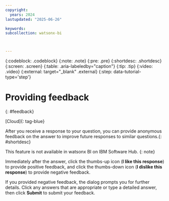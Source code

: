 ```yaml
---
copyright:
  years: 2024
lastupdated: "2025-06-26"

keywords:
subcollection: watsonx-bi



---
```


{:codeblock: .codeblock}
{:note: .note}
{:pre: .pre}
{:shortdesc: .shortdesc}
{:screen: .screen}
{:table: .aria-labeledby="caption"}
{:tip: .tip}
{:video: .video}
{:external: target="_blank" .external}
{:step: data-tutorial-type='step'}

# Providing feedback
{: #feedback}

[Cloud]{: tag-blue}

After you receive a response to your question, you can provide anonymous feedback on the answer to improve future responses to similar questions.{: #shortdesc}

This feature is not available in watsonx BI on IBM Software Hub.
{: note}

Immediately after the answer, click the thumbs-up icon (**I like this response**) to provide positive feedback, and click the thumbs-down icon (**I dislike this response**) to provide negative feedback.

If you provided negative feedback, the dialog prompts you for further details. Click any answers that are appropriate or type a detailed answer, then click **Submit** to submit your feedback.
